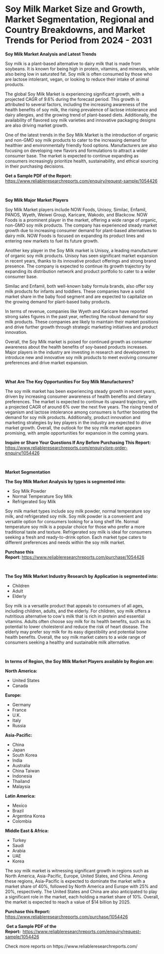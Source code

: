<p><h1>Soy Milk Market Size and Growth, Market Segmentation, Regional and Country Breakdowns, and Market Trends for Period from 2024 -  2031</h1></p><p><strong>Soy Milk Market Analysis and Latest Trends</strong></p>
<p><p>Soy milk is a plant-based alternative to dairy milk that is made from soybeans. It is known for being high in protein, vitamins, and minerals, while also being low in saturated fat. Soy milk is often consumed by those who are lactose intolerant, vegan, or looking to reduce their intake of animal products.</p><p>The global Soy Milk Market is experiencing significant growth, with a projected CAGR of 9.6% during the forecast period. This growth is attributed to several factors, including the increasing awareness of the health benefits of soy milk, the rising prevalence of lactose intolerance and dairy allergies, and the growing trend of plant-based diets. Additionally, the availability of flavored soy milk varieties and innovative packaging designs are also driving market growth.</p><p>One of the latest trends in the Soy Milk Market is the introduction of organic and non-GMO soy milk products to cater to the increasing demand for healthier and environmentally friendly food options. Manufacturers are also focusing on developing new flavors and formulations to attract a wider consumer base. The market is expected to continue expanding as consumers increasingly prioritize health, sustainability, and ethical sourcing in their purchasing decisions.</p></p>
<p><strong>Get a Sample PDF of the Report:&nbsp;</strong> <a href="https://www.reliableresearchreports.com/enquiry/request-sample/1054426">https://www.reliableresearchreports.com/enquiry/request-sample/1054426</a></p>
<p>&nbsp;</p>
<p><strong>Soy Milk Major Market Players</strong></p>
<p><p>Soy Milk Market players include NOW Foods, Unisoy, Similac, Enfamil, PANOS, Wyeth, Weiwei Group, Karicare, Wakodo, and Blackcow. NOW Foods is a prominent player in the market, offering a wide range of organic, non-GMO soy milk products. The company has experienced steady market growth due to increasing consumer demand for plant-based alternatives to dairy milk. NOW Foods is focused on expanding its product lines and entering new markets to fuel its future growth.</p><p>Another key player in the Soy Milk market is Unisoy, a leading manufacturer of organic soy milk products. Unisoy has seen significant market expansion in recent years, thanks to its innovative product offerings and strong brand presence. The company is expected to continue its growth trajectory by expanding its distribution network and product portfolio to cater to a wider consumer base.</p><p>Similac and Enfamil, both well-known baby formula brands, also offer soy milk products for infants and toddlers. These companies have a solid market share in the baby food segment and are expected to capitalize on the growing demand for plant-based baby products.</p><p>In terms of revenue, companies like Wyeth and Karicare have reported strong sales figures in the past year, reflecting the robust demand for soy milk products. These companies are likely to maintain their market positions and drive further growth through strategic marketing initiatives and product innovation.</p><p>Overall, the Soy Milk market is poised for continued growth as consumer awareness about the health benefits of soy-based products increases. Major players in the industry are investing in research and development to introduce new and innovative soy milk products to meet evolving consumer preferences and drive market expansion.</p></p>
<p>&nbsp;</p>
<p><strong>What Are The Key Opportunities For Soy Milk Manufacturers?</strong></p>
<p><p>The soy milk market has been experiencing steady growth in recent years, driven by increasing consumer awareness of health benefits and dietary preferences. The market is expected to continue its upward trajectory, with a projected CAGR of around 6% over the next five years. The rising trend of veganism and lactose intolerance among consumers is further boosting the demand for soy milk products. Additionally, product innovation and marketing strategies by key players in the industry are expected to drive market growth. Overall, the outlook for the soy milk market appears promising, with ample opportunities for expansion in the coming years.</p></p>
<p><strong>Inquire or Share Your Questions If Any Before Purchasing This Report:</strong> <a href="https://www.reliableresearchreports.com/enquiry/pre-order-enquiry/1054426">https://www.reliableresearchreports.com/enquiry/pre-order-enquiry/1054426</a></p>
<p>&nbsp;</p>
<p><strong>Market Segmentation</strong></p>
<p><strong>The Soy Milk Market Analysis by types is segmented into:</strong></p>
<p><ul><li>Soy Milk Powder</li><li>Normal Temperature Soy Milk</li><li>Refrigerated Soy Milk</li></ul></p>
<p><p>Soy milk market types include soy milk powder, normal temperature soy milk, and refrigerated soy milk. Soy milk powder is a convenient and versatile option for consumers looking for a long shelf life. Normal temperature soy milk is a popular choice for those who prefer a more traditional taste and texture. Refrigerated soy milk is ideal for consumers seeking a fresh and ready-to-drink option. Each market type caters to different preferences and needs within the soy milk market.</p></p>
<p><strong>Purchase this Report:&nbsp;</strong><a href="https://www.reliableresearchreports.com/purchase/1054426">https://www.reliableresearchreports.com/purchase/1054426</a></p>
<p>&nbsp;</p>
<p><strong>The Soy Milk Market Industry Research by Application is segmented into:</strong></p>
<p><ul><li>Children</li><li>Adult</li><li>Elderly</li></ul></p>
<p><p>Soy milk is a versatile product that appeals to consumers of all ages, including children, adults, and the elderly. For children, soy milk offers a nutritious alternative to cow's milk that is rich in protein and essential vitamins. Adults often choose soy milk for its health benefits, such as its potential to lower cholesterol and reduce the risk of heart disease. The elderly may prefer soy milk for its easy digestibility and potential bone health benefits. Overall, the soy milk market caters to a wide range of consumers seeking a healthy and sustainable milk alternative.</p></p>
<p>&nbsp;</p>
<p><strong>In terms of Region, the Soy Milk Market Players available by Region are:</strong></p>
<p>
    <p> <strong> North America: </strong>
        <ul>
            <li>United States</li>
            <li>Canada</li>
        </ul>
        </p> 
    <p> <strong> Europe: </strong>
        <ul>
            <li>Germany</li>
            <li>France</li>
            <li>U.K.</li>
            <li>Italy</li>
            <li>Russia</li>
        </ul>
        </p> 
    <p> <strong> Asia-Pacific: </strong>
        <ul>
            <li>China</li>
            <li>Japan</li>
            <li>South Korea</li>
            <li>India</li>
            <li>Australia</li>
            <li>China Taiwan</li>
            <li>Indonesia</li>
            <li>Thailand</li>
            <li>Malaysia</li>
        </ul>
        </p> 
    <p> <strong> Latin America: </strong>
        <ul>
            <li>Mexico</li>
            <li>Brazil</li>
            <li>Argentina Korea</li>
            <li>Colombia</li>
        </ul>
        </p> 
    <p> <strong> Middle East & Africa: </strong>
        <ul>
            <li>Turkey</li>
            <li>Saudi</li>
            <li>Arabia</li>
            <li>UAE</li>
            <li>Korea</li>
        </ul>
    </p>
    </p>
<p><p>The soy milk market is witnessing significant growth in regions such as North America, Asia-Pacific, Europe, United States, and China. Among these regions, Asia-Pacific is expected to dominate the market with a market share of 40%, followed by North America and Europe with 25% and 20%, respectively. The United States and China are also anticipated to play a significant role in the market, each holding a market share of 10%. Overall, the market is expected to reach a value of $14 billion by 2025.</p></p>
<p><strong>Purchase this Report: </strong><a href="https://www.reliableresearchreports.com/purchase/1054426">https://www.reliableresearchreports.com/purchase/1054426</a></p>
<p>&nbsp;<strong>Get a Sample PDF of the Report:&nbsp;&nbsp;</strong><a href="https://www.reliableresearchreports.com/enquiry/request-sample/1054426">https://www.reliableresearchreports.com/enquiry/request-sample/1054426</a></p>
<p><strong></strong></p>
<p>Check more reports on https://www.reliableresearchreports.com/</p>